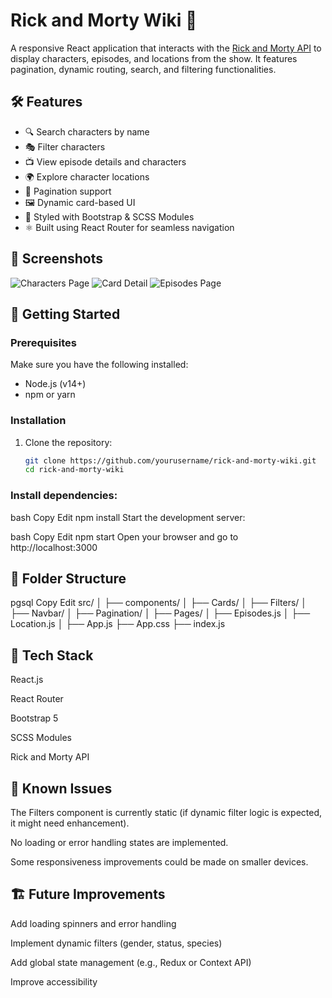 # Rick and Morty Wiki 🌌

A responsive React application that interacts with the [Rick and Morty API](https://rickandmortyapi.com/) to display characters, episodes, and locations from the show. It features pagination, dynamic routing, search, and filtering functionalities.

## 🛠️ Features

- 🔍 Search characters by name
- 🎭 Filter characters
- 📺 View episode details and characters
- 🌍 Explore character locations
- 🧭 Pagination support
- 🖼️ Dynamic card-based UI
- 🧱 Styled with Bootstrap & SCSS Modules
- ⚛️ Built using React Router for seamless navigation

## 📸 Screenshots

![Characters Page](https://via.placeholder.com/800x400?text=Characters+Page)
![Card Detail](https://via.placeholder.com/800x400?text=Character+Detail)
![Episodes Page](https://via.placeholder.com/800x400?text=Episodes)

## 🚀 Getting Started

### Prerequisites

Make sure you have the following installed:

- Node.js (v14+)
- npm or yarn

### Installation

1. Clone the repository:
   ```bash
   git clone https://github.com/yourusername/rick-and-morty-wiki.git
   cd rick-and-morty-wiki
### Install dependencies:

bash
Copy
Edit
npm install
Start the development server:

bash
Copy
Edit
npm start
Open your browser and go to http://localhost:3000

## 🧩 Folder Structure
pgsql
Copy
Edit
src/
│
├── components/
│   ├── Cards/
│   ├── Filters/
│   ├── Navbar/
│   ├── Pagination/
│
├── Pages/
│   ├── Episodes.js
│   ├── Location.js
│
├── App.js
├── App.css
├── index.js
## 🧪 Tech Stack
React.js

React Router

Bootstrap 5

SCSS Modules

Rick and Morty API

## 🐛 Known Issues
The Filters component is currently static (if dynamic filter logic is expected, it might need enhancement).

No loading or error handling states are implemented.

Some responsiveness improvements could be made on smaller devices.

## 🏗️ Future Improvements
Add loading spinners and error handling

Implement dynamic filters (gender, status, species)

Add global state management (e.g., Redux or Context API)

Improve accessibility